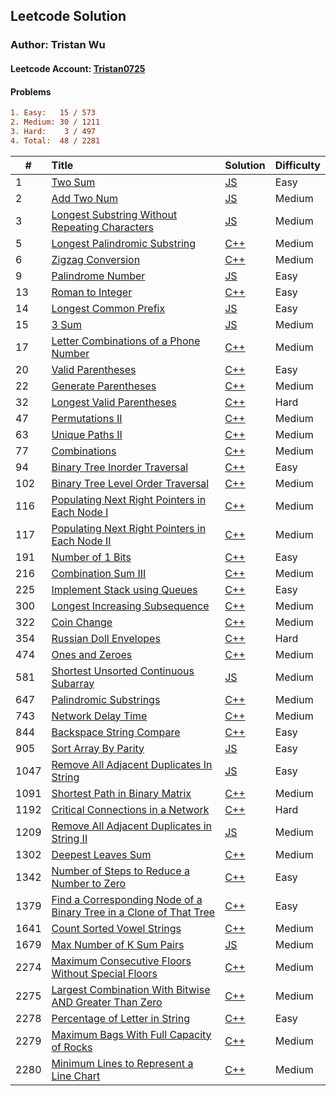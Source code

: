 ## Leetcode Solution

### Author: Tristan Wu

#### Leetcode Account: [Tristan0725](https://leetcode.com/Tristan0725/)

#### Problems

```diff
1. Easy:   15 / 573
2. Medium: 30 / 1211
3. Hard:    3 / 497
4. Total:  48 / 2281
```

| #    | Title                                                                                                                                                                   | Solution                                                                                                                                      | Difficulty |
| ---- | :---------------------------------------------------------------------------------------------------------------------------------------------------------------------- | :-------------------------------------------------------------------------------------------------------------------------------------------- | :--------- |
| 1    | [Two Sum](https://leetcode.com/problems/two-sum/)                                                                                                                       | [JS](https://github.com/Po-Hsien39/Leetcode-sol/tree/main/algorithm/0001-Two_Sum)                                                             | Easy       |
| 2    | [Add Two Num](https://leetcode.com/problems/add-two-numbers/)                                                                                                           | [JS](https://github.com/Po-Hsien39/Leetcode-sol/tree/main/algorithm/0002-Add_Two_Num)                                                         | Medium     |
| 3    | [Longest Substring Without Repeating Characters](https://leetcode.com/problems/longest-substring-without-repeating-characters/)                                         | [JS](https://github.com/Po-Hsien39/Leetcode-sol/tree/main/algorithm/0003-Longest_Substring_Without_Repeating_Characters)                      | Medium     |
| 5    | [Longest Palindromic Substring](https://leetcode.com/problems/longest-palindromic-substring/)                                                                           | [C++](https://github.com/Po-Hsien39/Leetcode-sol/tree/main/algorithm/0005-Longest-Palindromic-Substring)                                      | Medium     |
| 6    | [Zigzag Conversion](https://leetcode.com/problems/zigzag-conversion/)                                                                                                   | [C++](https://github.com/Po-Hsien39/Leetcode-sol/tree/main/algorithm/0006-Zigzag-Conversion)                                                  | Medium     |
| 9    | [Palindrome Number](https://leetcode.com/problems/palindrome-number/)                                                                                                   | [JS](https://github.com/Po-Hsien39/Leetcode-sol/tree/main/algorithm/0009-Palindrome_Number)                                                   | Easy       |
| 13   | [Roman to Integer](https://leetcode.com/problems/roman-to-integer/)                                                                                                     | [C++](https://github.com/Po-Hsien39/Leetcode-sol/tree/main/algorithm/0013-Roman-to-Integer)                                                   | Easy       |
| 14   | [Longest Common Prefix](https://leetcode.com/problems/longest-common-prefix/)                                                                                           | [JS](https://github.com/Po-Hsien39/Leetcode-sol/tree/main/algorithm/0014-Longest_Common_Prefix)                                               | Easy       |
| 15   | [3 Sum](https://leetcode.com/problems/3sum/)                                                                                                                            | [JS](https://github.com/Po-Hsien39/Leetcode-sol/tree/main/algorithm/0015-3sum)                                                                | Medium     |
| 17   | [Letter Combinations of a Phone Number](https://leetcode.com/problems/letter-combinations-of-a-phone-number/)                                                           | [C++](https://github.com/Po-Hsien39/Leetcode-sol/tree/main/algorithm/0017-Letter-Combinations-of-a-Phone-Number)                              | Medium     |
| 20   | [Valid Parentheses](https://leetcode.com/problems/valid-parentheses/)                                                                                                   | [C++](https://github.com/Po-Hsien39/Leetcode-sol/tree/main/algorithm/0020-Valid-Parentheses)                                                  | Easy       |
| 22   | [Generate Parentheses](https://leetcode.com/problems/generate-parentheses/)                                                                                             | [C++](https://github.com/Po-Hsien39/Leetcode-sol/tree/main/algorithm/0022-Generate-Parentheses)                                               | Medium     |
| 32   | [Longest Valid Parentheses](https://leetcode.com/problems/longest-valid-parentheses/)                                                                                   | [C++](https://github.com/Po-Hsien39/Leetcode-sol/tree/main/algorithm/0032-Longest-Valid-Parentheses)                                          | Hard       |
| 47   | [Permutations II](https://leetcode.com/problems/permutations-ii/)                                                                                                       | [C++](https://github.com/Po-Hsien39/Leetcode-sol/tree/main/algorithm/0047-Permutations-II)                                                    | Medium     |
| 63   | [Unique Paths II](https://leetcode.com/problems/unique-paths-ii/)                                                                                                       | [C++](https://github.com/Po-Hsien39/Leetcode-sol/tree/main/algorithm/0063-Unique-Paths-II)                                                    | Medium     |
| 77   | [Combinations](https://leetcode.com/problems/combinations/)                                                                                                             | [C++](https://github.com/Po-Hsien39/Leetcode-sol/tree/main/algorithm/0077-Combinations)                                                       | Medium     |
| 94   | [Binary Tree Inorder Traversal](https://leetcode.com/problems/binary-tree-inorder-traversal/)                                                                           | [C++](https://github.com/Po-Hsien39/Leetcode-sol/tree/main/algorithm/0094-Binary-Tree-Inorder-Traversal)                                      | Easy       |
| 102  | [Binary Tree Level Order Traversal](https://leetcode.com/problems/binary-tree-level-order-traversal/)                                                                   | [C++](https://github.com/Po-Hsien39/Leetcode-sol/tree/main/algorithm/0102-Binary-Tree-Level-Order-Traversal)                                  | Medium     |
| 116  | [Populating Next Right Pointers in Each Node I](https://leetcode.com/problems/populating-next-right-pointers-in-each-node/)                                             | [C++](https://github.com/Po-Hsien39/Leetcode-sol/tree/main/algorithm/0116-Populating-Next-Right-Pointers-in-Each-Node-I)                      | Medium     |
| 117  | [Populating Next Right Pointers in Each Node II](https://leetcode.com/problems/populating-next-right-pointers-in-each-node-ii/)                                         | [C++](https://github.com/Po-Hsien39/Leetcode-sol/tree/main/algorithm/0117-Populating-Next-Right-Pointers-in-Each-Node-II)                     | Medium     |
| 191  | [Number of 1 Bits](https://leetcode.com/problems/number-of-1-bits/)                                                                                                     | [C++](https://github.com/Po-Hsien39/Leetcode-sol/tree/main/algorithm/0191-Number-of-1-Bits)                                                   | Easy       |
| 216  | [Combination Sum III](https://leetcode.com/problems/combination-sum-iii/)                                                                                               | [C++](https://github.com/Po-Hsien39/Leetcode-sol/tree/main/algorithm/0216-Combination-Sum-III)                                                | Medium     |
| 225  | [Implement Stack using Queues](https://leetcode.com/problems/implement-stack-using-queues/)                                                                             | [C++](https://github.com/Po-Hsien39/Leetcode-sol/tree/main/algorithm/0225-Implement-Stack-using-Queues)                                       | Easy       |
| 300  | [Longest Increasing Subsequence](https://leetcode.com/problems/longest-increasing-subsequence/)                                                                         | [C++](https://github.com/Po-Hsien39/Leetcode-sol/tree/main/algorithm/0300-Longest-Increasing-Subsequence)                                     | Medium     |
| 322  | [Coin Change](https://leetcode.com/problems/coin-change/)                                                                                                               | [C++](https://github.com/Po-Hsien39/Leetcode-sol/tree/main/algorithm/0322-Coin-Change)                                                        | Medium     |
| 354  | [Russian Doll Envelopes](https://leetcode.com/problems/russian-doll-envelopes/)                                                                                         | [C++](https://github.com/Po-Hsien39/Leetcode-sol/tree/main/algorithm/0354-Russian-Doll-Envelopes)                                             | Hard       |
| 474  | [Ones and Zeroes](https://leetcode.com/problems/ones-and-zeroes/)                                                                                                       | [C++](https://github.com/Po-Hsien39/Leetcode-sol/tree/main/algorithm/0474-Ones-and-Zeroes)                                                    | Medium     |
| 581  | [Shortest Unsorted Continuous Subarray](https://leetcode.com/problems/shortest-unsorted-continuous-subarray/)                                                           | [JS](https://github.com/Po-Hsien39/Leetcode-sol/tree/main/algorithm/0581-Shortest-Unsorted-Continuous-Subarray)                               | Medium     |
| 647  | [Palindromic Substrings](https://leetcode.com/problems/palindromic-substrings/)                                                                                         | [C++](https://github.com/Po-Hsien39/Leetcode-sol/tree/main/algorithm/0647-Palindromic-Substrings)                                             | Medium     |
| 743  | [Network Delay Time](https://leetcode.com/problems/network-delay-time/)                                                                                                 | [C++](https://github.com/Po-Hsien39/Leetcode-sol/tree/main/algorithm/0743-Network-Delay-Time)                                                 | Medium     |
| 844  | [Backspace String Compare](https://leetcode.com/problems/backspace-string-compare/)                                                                                     | [C++](https://github.com/Po-Hsien39/Leetcode-sol/tree/main/algorithm/0844-Backspace-String-Compare)                                           | Easy       |
| 905  | [Sort Array By Parity](https://leetcode.com/problems/sort-array-by-parity/)                                                                                             | [JS](https://github.com/Po-Hsien39/Leetcode-sol/tree/main/algorithm/0905-Sort-Array-By-Parity)                                                | Easy       |
| 1047 | [Remove All Adjacent Duplicates In String](https://leetcode.com/problems/remove-all-adjacent-duplicates-in-string/)                                                     | [JS](https://github.com/Po-Hsien39/Leetcode-sol/tree/main/algorithm/1047-Remove-All-Adjacent-Duplicates-In-String)                            | Easy       |
| 1091 | [Shortest Path in Binary Matrix](https://leetcode.com/problems/shortest-path-in-binary-matrix/)                                                                         | [C++](https://github.com/Po-Hsien39/Leetcode-sol/tree/main/algorithm/1091-Shortest-Path-in-Binary-Matrix)                                     | Medium     |
| 1192 | [Critical Connections in a Network](https://leetcode.com/problems/critical-connections-in-a-network/)                                                                   | [C++](https://github.com/Po-Hsien39/Leetcode-sol/tree/main/algorithm/1192-Critical-Connections-in-a-Network)                                  | Hard       |
| 1209 | [Remove All Adjacent Duplicates in String II](https://leetcode.com/problems/remove-all-adjacent-duplicates-in-string-ii/)                                               | [JS](https://github.com/Po-Hsien39/Leetcode-sol/tree/main/algorithm/1209-Remove-All-Adjacent-Duplicates-in-String-II)                         | Medium     |
| 1302 | [Deepest Leaves Sum](https://leetcode.com/problems/deepest-leaves-sum/)                                                                                                 | [C++](https://github.com/Po-Hsien39/Leetcode-sol/tree/main/algorithm/1302-Deepest-Leaves-Sum)                                                 | Medium     |
| 1342 | [Number of Steps to Reduce a Number to Zero](https://leetcode.com/problems/number-of-steps-to-reduce-a-number-to-zero/)                                                 | [C++](https://github.com/Po-Hsien39/Leetcode-sol/tree/main/algorithm/1342-Number-of-Steps-to-Reduce-a-Number-to-Zero)                         | Easy       |
| 1379 | [Find a Corresponding Node of a Binary Tree in a Clone of That Tree](https://leetcode.com/problems/find-a-corresponding-node-of-a-binary-tree-in-a-clone-of-that-tree/) | [C++](https://github.com/Po-Hsien39/Leetcode-sol/tree/main/algorithm/1379-Find-a-Corresponding-Node-of-a-Binary-Tree-in-a-Clone-of-That-Tree) | Easy       |
| 1641 | [Count Sorted Vowel Strings](https://leetcode.com/problems/count-sorted-vowel-strings/)                                                                                 | [C++](https://github.com/Po-Hsien39/Leetcode-sol/tree/main/algorithm/1641-Count-Sorted-Vowel-Strings)                                         | Medium     |
| 1679 | [Max Number of K Sum Pairs](https://leetcode.com/problems/max-number-of-k-sum-pairs/)                                                                                   | [JS](https://github.com/Po-Hsien39/Leetcode-sol/tree/main/algorithm/1679-Max-Number-of-K-Sum-Pairs)                                           | Medium     |
| 2274 | [Maximum Consecutive Floors Without Special Floors](https://leetcode.com/problems/maximum-consecutive-floors-without-special-floors/)                                   | [C++](https://github.com/Po-Hsien39/Leetcode-sol/tree/main/algorithm/2274-Maximum-Consecutive-Floors-Without-Special-Floors)                  | Medium     |
| 2275 | [Largest Combination With Bitwise AND Greater Than Zero](https://leetcode.com/problems/largest-combination-with-bitwise-and-greater-than-zero/)                         | [C++](https://github.com/Po-Hsien39/Leetcode-sol/tree/main/algorithm/2275-Largest-Combination-With-Bitwise-AND-Greater-Than-Zero)             | Medium     |
| 2278 | [Percentage of Letter in String](https://leetcode.com/problems/percentage-of-letter-in-string/)                                                                         | [C++](https://github.com/Po-Hsien39/Leetcode-sol/tree/main/algorithm/2278-Percentage-of-Letter-in-String)                                     | Easy       |
| 2279 | [Maximum Bags With Full Capacity of Rocks](https://leetcode.com/problems/maximum-bags-with-full-capacity-of-rocks/)                                                     | [C++](https://github.com/Po-Hsien39/Leetcode-sol/tree/main/algorithm/2279-Maximum-Bags-With-Full-Capacity-of-Rocks)                           | Medium     |
| 2280 | [Minimum Lines to Represent a Line Chart](https://leetcode.com/problems/minimum-lines-to-represent-a-line-chart/)                                                       | [C++](https://github.com/Po-Hsien39/Leetcode-sol/tree/main/algorithm/2280-Minimum-Lines-to-Represent-a-Line-Chart)                            | Medium     |
